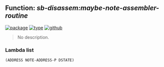 ## Function: ***sb-disassem:maybe-note-assembler-routine***
[![package](https://img.shields.io/badge/Package-SB--DISASSEM-5f9ea0.svg?style=social&colorA=999999)](../) [![type](https://img.shields.io/badge/Type-Function-5f9ea0.svg?style=social&colorA=999999)](../#function) [![github](https://img.shields.io/badge/GitHub-View_the_source-5f9ea0.svg?style=social&colorA=999999&logo=github)](https://github.com/sbcl/sbcl/blob/master/src/compiler/target-disassem.lisp/) 

> No description.

### Lambda list
```
(ADDRESS NOTE-ADDRESS-P DSTATE)
```
